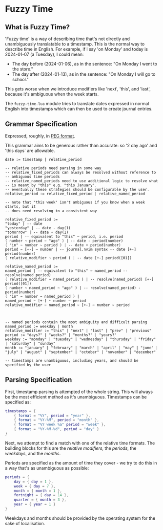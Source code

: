 # Fuzzy Time

## What is Fuzzy Time?

'Fuzzy time' is a way of describing time that's not directly and unambiguously
translatable to a timestamp. This is the normal way to describe time in English.
For example, if I say 'on Monday' and today is 2024-01-07 (a Tuesday), I could
mean:

- The day before (2024-01-06), as in the sentence: "On Monday I went to the
  store."
- The day after (2024-01-13), as in the sentence: "On Monday I will go to
  school."

This gets worse when we introduce modifiers like 'next', 'this', and 'last',
because it's ambiguous when the week starts.

The `fuzzy-time.lua` module tries to translate dates expressed in normal English
into timestamps which can then be used to create journal entries.

## Grammar Specification

Expressed, roughly, in
[PEG format](https://en.wikipedia.org/wiki/Parsing_expression_grammar).

This grammar aims to be generous rather than accurate: so '2 day ago' and 'this
days` are allowable.

```
date := timestamp | relative_period

-- relative periods need parsing in some way
-- relative_fixed_periods can always be resolved without reference to
-- ambiguous time periods
-- relative_named_periods need to use additional logic to resolve what
-- is meant by "this" e.g. "this January".
-- eventually these strategies should be configurable by the user.
relative_period := relative_fixed_period | relative_named_period

-- note that "this week" isn't ambiguous if you know when a week starts, but it
-- does need resolving in a consistent way

relative_fixed_period :=
"today" | -- date
"yesterday" | -- date - day(1)
"tomorrow" | -- date + day(1)
period | -- equivalent to "this" ~ period, i.e. period
( number ~ period ~ "ago" ) | -- date - period(number)
( "in" ~ number ~ period ) | -- date + period(number)
period ~ [+-] ~ number | -- journal.nvim syntax -- date [+-] period(number)
( relative_modifier ~ period ) | -- date [+-] period([01])

relative_named_period :=
named_period | -- equivalent to "this" ~ named_period -- resolve(named_period)
( relative_modifier ~ named_period ) | -- resolve(named_period) [+-] period([01])
( number ~ named_period ~ "ago" ) | -- resolve(named_period) - period(number)
( "in" ~ number ~ named_period ) |
named_period ~ [+-] ~ number ~ period
relative_modifier ~ named_period ~ [+-] ~ number ~ period



-- named periods contain the most ambiguity and difficult parsing
named_period := weekday | month
relative_modifier := "this" | "next" | "last" | "prev" | "previous"
period := "days?" | "weeks?" | "months?" | "years?"
weekday := "monday" | "tuesday" | "wednesday" | "thursday" | "friday" | "saturday" | "sunday"
month := "january" | "february" | "march" | "april" | "may" | "june" | "july" | "august" | "september" | "october" | "november" | "december"

-- timestamps are unambiguous, including years, and should be specified by the user
```

## Parsing Specification

First, timestamp parsing is attempted of the whole string. This will always be
the most efficient method as it's unambiguous. Timestamps can be specified as:

```lua
timestamps = {
    { format = "%Y", period = "year" },
    { format = "%Y-%M", period = "month" },
    { format = "%Y week %a" period = "week" },
    { format = "%Y-%M-%d", period = "day" }
}
```

Next, we attempt to find a match with one of the relative time formats. The
building blocks for this are the _relative modifiers_, the _periods_, the
_weekdays_, and the _months_.

Periods are specified as the amount of time they cover - we try to do this in a
way that's as unambiguous as possible:

```lua
periods = {
    day = { day = 1 },
    week = { day = 7 },
    month = { month = 1 },
    fortnight = { day = 14 },
    quarter = { month = 3 },
    year = { year = 1 }
}
```

Weekdays and months should be provided by the operating system for the sake of
localisation.
